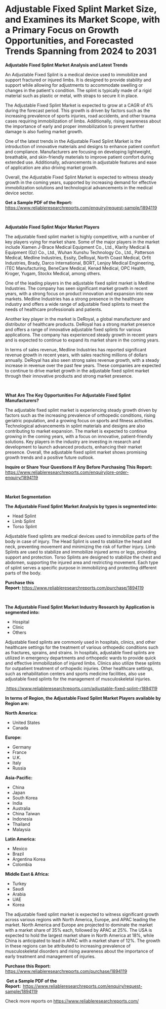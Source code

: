 <p><h1>Adjustable Fixed Splint Market Size, and Examines its Market Scope, with a Primary Focus on Growth Opportunities, and Forecasted Trends Spanning from 2024 to 2031</h1></p><p><strong>Adjustable Fixed Splint Market Analysis and Latest Trends</strong></p>
<p><p>An Adjustable Fixed Splint is a medical device used to immobilize and support fractured or injured limbs. It is designed to provide stability and support while allowing for adjustments to accommodate swelling or changes in the patient's condition. The splint is typically made of a rigid material such as plastic or metal, with straps to secure it in place.</p><p>The Adjustable Fixed Splint Market is expected to grow at a CAGR of 4% during the forecast period. This growth is driven by factors such as the increasing prevalence of sports injuries, road accidents, and other trauma cases requiring immobilization of limbs. Additionally, rising awareness about the importance of early and proper immobilization to prevent further damage is also fueling market growth.</p><p>One of the latest trends in the Adjustable Fixed Splint Market is the introduction of innovative materials and designs to enhance patient comfort and compliance. Manufacturers are focusing on developing lightweight, breathable, and skin-friendly materials to improve patient comfort during extended use. Additionally, advancements in adjustable features and ease of application are also driving market growth.</p><p>Overall, the Adjustable Fixed Splint Market is expected to witness steady growth in the coming years, supported by increasing demand for effective immobilization solutions and technological advancements in the medical device sector.</p></p>
<p><strong>Get a Sample PDF of the Report:&nbsp;</strong> <a href="https://www.reliableresearchreports.com/enquiry/request-sample/1894119">https://www.reliableresearchreports.com/enquiry/request-sample/1894119</a></p>
<p>&nbsp;</p>
<p><strong>Adjustable Fixed Splint Major Market Players</strong></p>
<p><p>The adjustable fixed splint market is highly competitive, with a number of key players vying for market share. Some of the major players in the market include Xiamen J-Brace Medical Equipment Co., Ltd., Klarity Medical & Equipment (Gz) Co., Ltd., Wuhan Xunshu Technology Co., Ltd., Patterson Medical, Medline Industries, Essity, DeRoyal, North Coast Medical, Orfit Industries, Brady, Darco International, BORT, Lenjoy Medical Engineering, iTEC Manufacturing, BeneCare Medical, Kenad Medical, OPC Health, Kroger, Yugam, Stockx Medical, among others.</p><p>One of the leading players in the adjustable fixed splint market is Medline Industries. The company has seen significant market growth in recent years, with a strong focus on product innovation and expansion into new markets. Medline Industries has a strong presence in the healthcare industry and offers a wide range of adjustable fixed splints to meet the needs of healthcare professionals and patients.</p><p>Another key player in the market is DeRoyal, a global manufacturer and distributor of healthcare products. DeRoyal has a strong market presence and offers a range of innovative adjustable fixed splints for various applications. The company has experienced steady growth in recent years and is expected to continue to expand its market share in the coming years.</p><p>In terms of sales revenue, Medline Industries has reported significant revenue growth in recent years, with sales reaching millions of dollars annually. DeRoyal has also seen strong sales revenue growth, with a steady increase in revenue over the past few years. These companies are expected to continue to drive market growth in the adjustable fixed splint market through their innovative products and strong market presence.</p></p>
<p>&nbsp;</p>
<p><strong>What Are The Key Opportunities For Adjustable Fixed Splint Manufacturers?</strong></p>
<p><p>The adjustable fixed splint market is experiencing steady growth driven by factors such as the increasing prevalence of orthopedic conditions, rising geriatric population, and a growing focus on sports and fitness activities. Technological advancements in splint materials and designs are also contributing to market expansion. The market is expected to continue growing in the coming years, with a focus on innovative, patient-friendly solutions. Key players in the industry are investing in research and development to launch advanced products, enhancing their market presence. Overall, the adjustable fixed splint market shows promising growth trends and a positive future outlook.</p></p>
<p><strong>Inquire or Share Your Questions If Any Before Purchasing This Report:</strong> <a href="https://www.reliableresearchreports.com/enquiry/pre-order-enquiry/1894119">https://www.reliableresearchreports.com/enquiry/pre-order-enquiry/1894119</a></p>
<p>&nbsp;</p>
<p><strong>Market Segmentation</strong></p>
<p><strong>The Adjustable Fixed Splint Market Analysis by types is segmented into:</strong></p>
<p><ul><li>Head Splint</li><li>Limb Splint</li><li>Torso Splint</li></ul></p>
<p><p>Adjustable fixed splints are medical devices used to immobilize parts of the body in case of injury. The Head Splint is used to stabilize the head and neck, preventing movement and minimizing the risk of further injury. Limb Splints are used to stabilize and immobilize injured arms or legs, providing support and protection. Torso Splints are designed to stabilize the chest and abdomen, supporting the injured area and restricting movement. Each type of splint serves a specific purpose in immobilizing and protecting different parts of the body.</p></p>
<p><strong>Purchase this Report:&nbsp;</strong><a href="https://www.reliableresearchreports.com/purchase/1894119">https://www.reliableresearchreports.com/purchase/1894119</a></p>
<p>&nbsp;</p>
<p><strong>The Adjustable Fixed Splint Market Industry Research by Application is segmented into:</strong></p>
<p><ul><li>Hospital</li><li>Clinic</li><li>Others</li></ul></p>
<p><p>Adjustable fixed splints are commonly used in hospitals, clinics, and other healthcare settings for the treatment of various orthopedic conditions such as fractures, sprains, and strains. In hospitals, adjustable fixed splints are utilized in emergency departments and orthopedic wards to provide quick and effective immobilization of injured limbs. Clinics also utilize these splints for outpatient treatment of orthopedic injuries. Other healthcare settings, such as rehabilitation centers and sports medicine facilities, also use adjustable fixed splints for the management of musculoskeletal injuries.</p></p>
<p><a href="https://www.reliableresearchreports.com/adjustable-fixed-splint-r1894119">&nbsp;https://www.reliableresearchreports.com/adjustable-fixed-splint-r1894119</a></p>
<p><strong>In terms of Region, the Adjustable Fixed Splint Market Players available by Region are:</strong></p>
<p>
    <p> <strong> North America: </strong>
        <ul>
            <li>United States</li>
            <li>Canada</li>
        </ul>
        </p> 
    <p> <strong> Europe: </strong>
        <ul>
            <li>Germany</li>
            <li>France</li>
            <li>U.K.</li>
            <li>Italy</li>
            <li>Russia</li>
        </ul>
        </p> 
    <p> <strong> Asia-Pacific: </strong>
        <ul>
            <li>China</li>
            <li>Japan</li>
            <li>South Korea</li>
            <li>India</li>
            <li>Australia</li>
            <li>China Taiwan</li>
            <li>Indonesia</li>
            <li>Thailand</li>
            <li>Malaysia</li>
        </ul>
        </p> 
    <p> <strong> Latin America: </strong>
        <ul>
            <li>Mexico</li>
            <li>Brazil</li>
            <li>Argentina Korea</li>
            <li>Colombia</li>
        </ul>
        </p> 
    <p> <strong> Middle East & Africa: </strong>
        <ul>
            <li>Turkey</li>
            <li>Saudi</li>
            <li>Arabia</li>
            <li>UAE</li>
            <li>Korea</li>
        </ul>
    </p>
    </p>
<p><p>The adjustable fixed splint market is expected to witness significant growth across various regions with North America, Europe, and APAC leading the market. North America and Europe are projected to dominate the market with a market share of 35% each, followed by APAC at 25%. The USA is expected to hold the largest market share in North America at 18%, while China is anticipated to lead in APAC with a market share of 12%. The growth in these regions can be attributed to increasing prevalence of musculoskeletal disorders and rising awareness about the importance of early treatment and management of injuries.</p></p>
<p><strong>Purchase this Report: </strong><a href="https://www.reliableresearchreports.com/purchase/1894119">https://www.reliableresearchreports.com/purchase/1894119</a></p>
<p>&nbsp;<strong>Get a Sample PDF of the Report:&nbsp;&nbsp;</strong><a href="https://www.reliableresearchreports.com/enquiry/request-sample/1894119">https://www.reliableresearchreports.com/enquiry/request-sample/1894119</a></p>
<p><strong></strong></p>
<p>Check more reports on <a href="https://www.reliableresearchreports.com/">https://www.reliableresearchreports.com/</a></p>